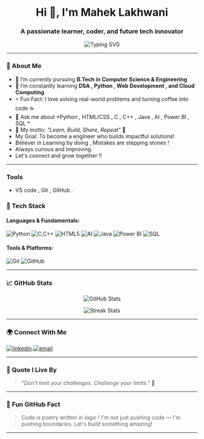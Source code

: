 <h1 align="center">Hi 👋, I'm Mahek Lakhwani</h1>
<h3 align="center">A passionate learner, coder, and future tech innovator</h3>

<p align="center">
  <img src="https://readme-typing-svg.herokuapp.com?font=Fira+Code&size=22&pause=1000&center=true&width=435&lines=💡+Engineering+Student+%7C+CSE;👩‍💻+Aspiring+Full-Stack+Developer;📚+Lifelong+Learner+%7C+Problem+Solver;🚀+Exploring+AI%2C+Cloud%2C+and+Web+Dev!" alt="Typing SVG" />
</p>

---

### 🌟 About Me

- 🔭 I’m currently pursuing **B.Tech in Computer Science & Engineering** 
- 🌱 I’m constantly learning **DSA , Python , Web Development , and Cloud Computing**
- ⚡ Fun Fact: I love solving real-world problems and turning coffee into code ☕
- 💬 Ask me about *Python , HTML/CSS , C , C++ , Java , AI , Power BI , SQL *
- 🧠 My motto: _"Learn, Build, Share, Repeat"_ 🔁
- My Goal: To become a engineer who builds impactful solutions!
- Believer in Learning by doing , Mistakes are stepping stones !
- Always curious and Improving.
- Let's coonect and grow together !!

---
### Tools 

- VS code , Git , GitHub .

### 🚀 Tech Stack

#### Languages & Fundamentals:
![Python](https://img.shields.io/badge/-Python-3776AB?logo=python&logoColor=white&style=for-the-badge)
![C,C++](https://img.shields.io/badge/-C,C++-00599C?style=for-the-badge&logo=C,C++&logoColor=white)
![HTML5](https://img.shields.io/badge/-HTML5-E34F26?logo=html5&logoColor=white&style=for-the-badge)
![AI](https://img.shields.io/badge/-AI-1572B6?logo=AI&logoColor=white&style=for-the-badge)
![Java](https://img.shields.io/badge/-Java-1572B6?logo=Java&logoColor=white&style=for-the-badge)
![Power BI](https://img.shields.io/badge/-PowerBI-1572B6?logo=PowerBI&logoColor=white&style=for-the-badge)
![SQL](https://img.shields.io/badge/-SQL-1572B6?logo=SQL&logoColor=white&style=for-the-badge)

#### Tools & Platforms:
![Git](https://img.shields.io/badge/-Git-F05032?logo=git&logoColor=white&style=for-the-badge)
![GitHub](https://img.shields.io/badge/-GitHub-181717?logo=github&logoColor=white&style=for-the-badge)

---

### 📈 GitHub Stats

<p align="center">
  <img src="https://github-readme-stats.vercel.app/api?username=MahekLakhwani&show_icons=true&theme=tokyonight" alt="GitHub Stats" />
</p>

<p align="center">
  <img src="https://github-readme-streak-stats.herokuapp.com/?user=MahekLakhwani&theme=tokyonight" alt="Streak Stats" />
</p>

---

### 🌍 Connect With Me

<p align="left">
  <a href="https://www.linkedin.com/in/Mahek Lakhwani" target="_blank">
    <img align="center" src="https://img.shields.io/badge/LinkedIn-0A66C2?style=for-the-badge&logo=linkedin&logoColor=white" alt="linkedin" />
  </a>
  <a href="mailto:maheklakhwan789@gmail.com">
    <img align="center" src="https://img.shields.io/badge/Gmail-D14836?style=for-the-badge&logo=gmail&logoColor=white" alt="email" />
  </a>
</p>

---

### 💬 Quote I Live By

> _"Don't limit your challenges. Challenge your limits."_ 🚀

---

### 📌 Fun GitHub Fact
> Code is poetry written in logic !
>  I'm not just pushing code — I'm pushing boundaries. Let's build something amazing!

---


